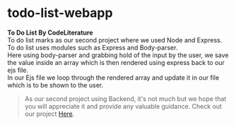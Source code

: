 # todo-list-webapp
**To Do List By CodeLiterature**</br>
To do list marks as our second project where we used Node and Express.</br>
To do list uses modules such as Express and Body-parser.</br>
Here using body-parser and grabbing hold of the input by the user, we save the value inside an array which is then rendered using express back to our ejs file.</br>
In our Ejs file we loop through the rendered array and update it in our file which is to be shown to the user.</br>
> As our second project using Backend, it's not much but we hope that you will appreciate it and provide any valuable guidance.
> Check out our project [Here](https://todolistbycodeliterature.onrender.com/).

